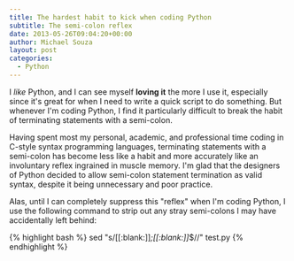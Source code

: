 ```yaml
---
title: The hardest habit to kick when coding Python
subtitle: The semi-colon reflex
date: 2013-05-26T09:04:20+00:00
author: Michael Souza
layout: post
categories:
  - Python
---
```

I _like_ Python, and I can see myself **loving it** the more I use it, especially since it's great for when I need to write a quick script to do something. But whenever I'm coding Python, I find it particularly difficult to break the habit of terminating statements with a semi-colon.

Having spent most my personal, academic, and professional time coding in C-style syntax programming languages, terminating statements with a semi-colon has become less like a habit and more accurately like an involuntary reflex ingrained in muscle memory. I'm glad that the designers of Python decided to allow semi-colon statement termination as valid syntax, despite it being unnecessary and poor practice.

Alas, until I can completely suppress this "reflex" when I'm coding Python, I use the following command to strip out any stray semi-colons I may have accidentally left behind:

{% highlight bash %}
sed "s/[[:blank:]]*;[[:blank:]]*$//" test.py
{% endhighlight %}